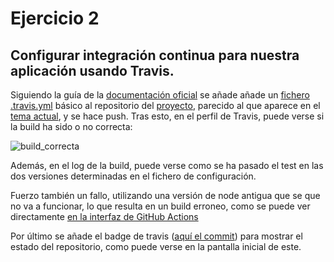 # Ejercicio 2
## Configurar integración continua para nuestra aplicación usando Travis.
Siguiendo la guía de la [documentación oficial](https://docs.travis-ci.com/user/tutorial/) se añade añade un [fichero .travis.yml](https://github.com/AlbertoLejarraga/percepcion-relativa-deportistas) básico al repositorio del [proyecto](https://github.com/AlbertoLejarraga/percepcion-relativa-deportistas), parecido al que aparece en el [tema actual](https://jj.github.io/IV/documentos/temas/Integracion_continua), y se hace push. Tras esto, en el perfil de Travis, puede verse si la build ha sido o no correcta:

![build_correcta](https://github.com/AlbertoLejarraga/Autoevaluacion-IV-2020/blob/main/Semana%206_7-CI/Ejercicio%2/img/build_correcta.png)

Además, en el log de la build, puede verse como se ha pasado el test en las dos versiones determinadas en el fichero de configuración.

Fuerzo también un fallo, utilizando una versión de node antigua que se que no va a funcionar, lo que resulta en un build erroneo, como se puede ver directamente [en la interfaz de GitHub Actions](https://github.com/AlbertoLejarraga/percepcion-relativa-deportistas/runs/1881862817)

Por último se añade el badge de travis ([aquí el commit](https://github.com/AlbertoLejarraga/percepcion-relativa-deportistas/commit/9b4595436072d1152e182bc21c40543817462d78)) para mostrar el estado del repositorio, como puede verse en la pantalla inicial de este.
